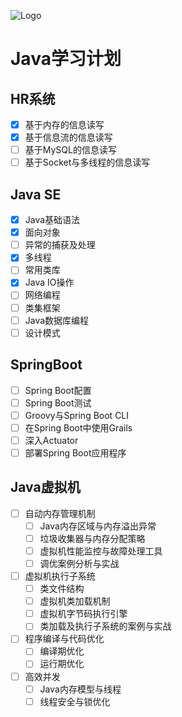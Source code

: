 ![Logo]("https://github.com/wenrenjie1994/HH_STUDY/blob/yangguang8290/Others/Logo1.png")
# Java学习计划


## HR系统

- [x] 基于内存的信息读写
- [x] 基于信息流的信息读写
- [ ] 基于MySQL的信息读写
- [ ] 基于Socket与多线程的信息读写

## Java SE
- [x] Java基础语法
- [x] 面向对象
- [ ] 异常的捕获及处理
- [x] 多线程
- [ ] 常用类库
- [x] Java IO操作
- [ ] 网络编程
- [ ] 类集框架
- [ ] Java数据库编程
- [ ] 设计模式

## SpringBoot
- [ ] Spring Boot配置
- [ ] Spring Boot测试
- [ ] Groovy与Spring Boot CLI
- [ ] 在Spring Boot中使用Grails
- [ ] 深入Actuator
- [ ] 部署Spring Boot应用程序

## Java虚拟机
- [ ] 自动内存管理机制
    - [ ] Java内存区域与内存溢出异常
    - [ ] 垃圾收集器与内存分配策略
    - [ ] 虚拟机性能监控与故障处理工具
    - [ ] 调优案例分析与实战
- [ ] 虚拟机执行子系统
    - [ ] 类文件结构
    - [ ] 虚拟机类加载机制
    - [ ] 虚拟机字节码执行引擎
    - [ ] 类加载及执行子系统的案例与实战
- [ ] 程序编译与代码优化
    - [ ] 编译期优化
    - [ ] 运行期优化
- [ ] 高效并发
    - [ ] Java内存模型与线程
    - [ ] 线程安全与锁优化
